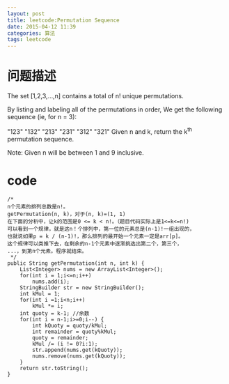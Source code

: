 ```yaml
---
layout: post
title: leetcode:Permutation Sequence
date: 2015-04-12 11:39
categories: 算法
tags: leetcode
---
```


# 问题描述  

The set [1,2,3,…,n] contains a total of n! unique permutations.

By listing and labeling all of the permutations in order,
We get the following sequence (ie, for n = 3):

"123"
"132"
"213"
"231"
"312"
"321"
Given n and k, return the k<sup>th</sup> permutation sequence.

Note: Given n will be between 1 and 9 inclusive.

# code   

```
/*
n个元素的排列总数是n!。
getPermutation(n, k)，对于(n, k)=(1, 1)
在下面的分析中，让k的范围是0 <= k < n!。（题目代码实际上是1<=k<=n!)
可以看到一个规律，就是这n！个排列中，第一位的元素总是(n-1)!一组出现的，
也就说如果p = k / (n-1)!，那么排列的最开始一个元素一定是arr[p]。
这个规律可以类推下去，在剩余的n-1个元素中逐渐挑选出第二个，第三个，
...，到第n个元素。程序就结束。
 */
public String getPermutation(int n, int k) {
    List<Integer> nums = new ArrayList<Integer>();
    for(int i = 1;i<=n;i++)
        nums.add(i);
    StringBuilder str = new StringBuilder();
    int kMul = 1;
    for(int i =1;i<n;i++) 
        kMul *= i;
    int quoty = k-1; //余数
    for(int i = n-1;i>=0;i--) {
        int kQuoty = quoty/kMul;
        int remainder = quoty%kMul;
        quoty = remainder;
        kMul /= (i != 0?i:1);
        str.append(nums.get(kQuoty));
        nums.remove(nums.get(kQuoty));
    }
    return str.toString();
}
```